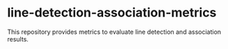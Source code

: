 # line-detection-association-metrics

This repository provides metrics to evaluate line detection and association results.
